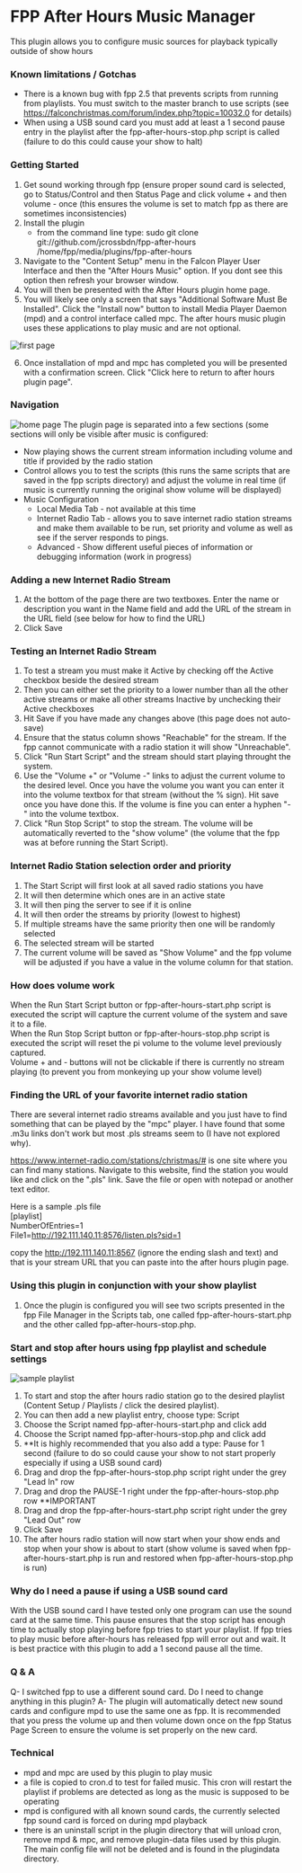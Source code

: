 # FPP After Hours Music Manager

This plugin allows you to configure music sources for playback typically outside of show hours

### Known limitations / Gotchas
  - There is a known bug with fpp 2.5 that prevents scripts from running from playlists. You must switch to the master branch to use scripts (see https://falconchristmas.com/forum/index.php?topic=10032.0 for details)
  - When using a USB sound card you must add at least a 1 second pause entry in the playlist after the fpp-after-hours-stop.php script is called (failure to do this could cause your show to halt)
  
### Getting Started
1. Get sound working through fpp (ensure proper sound card is selected, go to Status/Control and then Status Page and click volume + and then volume - once (this ensures the volume is set to match fpp as there are sometimes inconsistencies)
2. Install the plugin
   - from the command line type: sudo git clone git://github.com/jcrossbdn/fpp-after-hours /home/fpp/media/plugins/fpp-after-hours
3. Navigate to the "Content Setup" menu in the Falcon Player User Interface and then the "After Hours Music" option. If you dont see this option then refresh your browser window.
4. You will then be presented with the After Hours plugin home page.
5. You will likely see only a screen that says "Additional Software Must Be Installed". Click the "Install now" button to install Media Player Daemon (mpd) and a control interface called mpc.  The after hours music plugin uses these applications to play music and are not optional. 

![first page](install-dependencies.jpg)

6. Once installation of mpd and mpc has completed you will be presented with a confirmation screen.  Click "Click here to return to after hours plugin page".

### Navigation
![home page](post_entering_first_stream.jpg)
The plugin page is separated into a few sections (some sections will only be visible after music is configured:
- Now playing shows the current stream information including volume and title if provided by the radio station
- Control allows you to test the scripts (this runs the same scripts that are saved in the fpp scripts directory) and adjust the volume in real time (if music is currently running the original show volume will be displayed)
- Music Configuration
  - Local Media Tab - not available at this time
  - Internet Radio Tab - allows you to save internet radio station streams and make them available to be run, set priority and volume as well as see if the server responds to pings.
  - Advanced - Show different useful pieces of information or debugging information (work in progress)

### Adding a new Internet Radio Stream
1. At the bottom of the page there are two textboxes.  Enter the name or description you want in the Name field and add the URL of the stream in the URL field (see below for how to find the URL)
2. Click Save

### Testing an Internet Radio Stream
1. To test a stream you must make it Active by checking off the Active checkbox beside the desired stream
2. Then you can either set the priority to a lower number than all the other active streams or make all other streams Inactive by unchecking their Active checkboxes
3. Hit Save if you have made any changes above (this page does not auto-save)
4. Ensure that the status column shows "Reachable" for the stream.  If the fpp cannot communicate with a radio station it will show "Unreachable".
5. Click "Run Start Script" and the stream should start playing throught the system.
6. Use the "Volume +" or "Volume -" links to adjust the current volume to the desired level. Once you have the volume you want you can enter it into the volume textbox for that stream (without the % sign). Hit save once you have done this. If the volume is fine you can enter a hyphen "-" into the volume textbox.
7. Click "Run Stop Script" to stop the stream.  The volume will be automatically reverted to the "show volume" (the volume that the fpp was at before running the Start Script).

### Internet Radio Station selection order and priority
1. The Start Script will first look at all saved radio stations you have
2. It will then determine which ones are in an active state
3. It will then ping the server to see if it is online
4. It will then order the streams by priority (lowest to highest)
5. If multiple streams have the same priority then one will be randomly selected
6. The selected stream will be started
7. The current volume will be saved as "Show Volume" and the fpp volume will be adjusted if you have a value in the volume column for that station.

### How does volume work
When the Run Start Script button or fpp-after-hours-start.php script is executed the script will capture the current volume of the system and save it to a file.  
When the Run Stop Script button or fpp-after-hours-stop.php script is executed the script will reset the pi volume to the volume level previously captured.  
Volume + and - buttons will not be clickable if there is currently no stream playing (to prevent you from monkeying up your show volume level)

### Finding the URL of your favorite internet radio station
There are several internet radio streams available and you just have to find something that can be played by the "mpc" player.  I have found that some .m3u links don't work but most .pls streams seem to (I have not explored why).

https://www.internet-radio.com/stations/christmas/# is one site where you can find many stations.  Navigate to this website, find the station you would like and click on the ".pls" link.  Save the file or open with notepad or another text editor.

Here is a sample .pls file  
[playlist]  
NumberOfEntries=1  
File1=http://192.111.140.11:8576/listen.pls?sid=1

copy the http://192.111.140.11:8567 (ignore the ending slash and text) and that is your stream URL that you can paste into the after hours plugin page.

### Using this plugin in conjunction with your show playlist
1. Once the plugin is configured you will see two scripts presented in the fpp File Manager in the Scripts tab, one called fpp-after-hours-start.php and the other called fpp-after-hours-stop.php.

### Start and stop after hours using fpp playlist and schedule settings
![sample playlist](samplePlaylist.jpg)
1. To start and stop the after hours radio station go to the desired playlist (Content Setup / Playlists / click the desired playlist).
2. You can then add a new playlist entry, choose type: Script
3. Choose the Script named fpp-after-hours-start.php and click add
4. Choose the Script named fpp-after-hours-stop.php and click add
5. **It is highly recommended that you also add a type: Pause for 1 second (failure to do so could cause your show to not start properly especially if using a USB sound card)
6. Drag and drop the fpp-after-hours-stop.php script right under the grey "Lead In" row
7. Drag and drop the PAUSE-1 right under the fpp-after-hours-stop.php row **IMPORTANT
8. Drag and drop the fpp-after-hours-start.php script right under the grey "Lead Out" row
9. Click Save
10. The after hours radio station will now start when your show ends and stop when your show is about to start (show volume is saved when fpp-after-hours-start.php is run and restored when fpp-after-hours-stop.php is run)

### Why do I need a pause if using a USB sound card
With the USB sound card I have tested only one program can use the sound card at the same time. This pause ensures that the stop script has enough time to actually stop playing before fpp tries to start your playlist. If fpp tries to play music before after-hours has released fpp will error out and wait. It is best practice with this plugin to add a 1 second pause all the time.

### Q & A
Q- I switched fpp to use a different sound card. Do I need to change anything in this plugin?
A- The plugin will automatically detect new sound cards and configure mpd to use the same one as fpp. It is recommended that you press the volume up and then volume down once on the fpp Status Page Screen to ensure the volume is set properly on the new card.

### Technical
- mpd and mpc are used by this plugin to play music
- a file is copied to cron.d to test for failed music. This cron will restart the playlist if problems are detected as long as the music is supposed to be operating
- mpd is configured with all known sound cards, the currently selected fpp sound card is forced on during mpd playback
- there is an uninstall script in the plugin directory that will unload cron, remove mpd & mpc, and remove plugin-data files used by this plugin. The main config file will not be deleted and is found in the plugindata directory.
